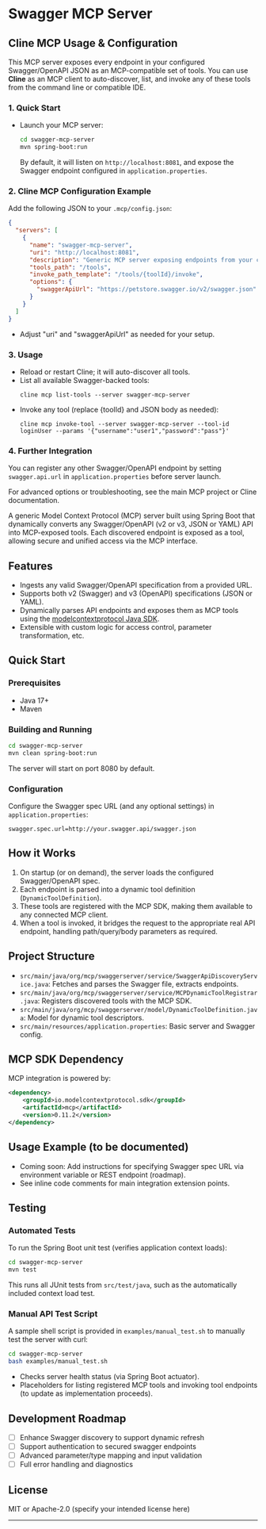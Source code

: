 # Swagger MCP Server

## Cline MCP Usage & Configuration

This MCP server exposes every endpoint in your configured Swagger/OpenAPI JSON as an MCP-compatible set of tools.
You can use **Cline** as an MCP client to auto-discover, list, and invoke any of these tools from the command line or compatible IDE.

### 1. Quick Start

- Launch your MCP server:

  ```sh
  cd swagger-mcp-server
  mvn spring-boot:run
  ```

  By default, it will listen on `http://localhost:8081`, and expose the Swagger endpoint configured in `application.properties`.

### 2. Cline MCP Configuration Example

Add the following JSON to your `.mcp/config.json`:

```json
{
  "servers": [
    {
      "name": "swagger-mcp-server",
      "uri": "http://localhost:8081",
      "description": "Generic MCP server exposing endpoints from your configured Swagger/OpenAPI definition as tools.",
      "tools_path": "/tools",
      "invoke_path_template": "/tools/{toolId}/invoke",
      "options": {
        "swaggerApiUrl": "https://petstore.swagger.io/v2/swagger.json"
      }
    }
  ]
}
```

- Adjust "uri" and "swaggerApiUrl" as needed for your setup.

### 3. Usage

- Reload or restart Cline; it will auto-discover all tools.
- List all available Swagger-backed tools:
  ```
  cline mcp list-tools --server swagger-mcp-server
  ```
- Invoke any tool (replace {toolId} and JSON body as needed):
  ```
  cline mcp invoke-tool --server swagger-mcp-server --tool-id loginUser --params '{"username":"user1","password":"pass"}'
  ```

### 4. Further Integration

You can register any other Swagger/OpenAPI endpoint by setting `swagger.api.url` in `application.properties` before server launch.

For advanced options or troubleshooting, see the main MCP project or Cline documentation.

A generic Model Context Protocol (MCP) server built using Spring Boot that dynamically converts any Swagger/OpenAPI (v2 or v3, JSON or YAML) API into MCP-exposed tools. Each discovered endpoint is exposed as a tool, allowing secure and unified access via the MCP interface.

## Features

- Ingests any valid Swagger/OpenAPI specification from a provided URL.
- Supports both v2 (Swagger) and v3 (OpenAPI) specifications (JSON or YAML).
- Dynamically parses API endpoints and exposes them as MCP tools using the [modelcontextprotocol Java SDK](https://mvnrepository.com/artifact/io.modelcontextprotocol.sdk/mcp).
- Extensible with custom logic for access control, parameter transformation, etc.

## Quick Start

### Prerequisites

- Java 17+
- Maven

### Building and Running

```bash
cd swagger-mcp-server
mvn clean spring-boot:run
```

The server will start on port 8080 by default.

### Configuration

Configure the Swagger spec URL (and any optional settings) in `application.properties`:

```properties
swagger.spec.url=http://your.swagger.api/swagger.json
```

## How it Works

1. On startup (or on demand), the server loads the configured Swagger/OpenAPI spec.
2. Each endpoint is parsed into a dynamic tool definition (`DynamicToolDefinition`).
3. These tools are registered with the MCP SDK, making them available to any connected MCP client.
4. When a tool is invoked, it bridges the request to the appropriate real API endpoint, handling path/query/body parameters as required.

## Project Structure

- `src/main/java/org/mcp/swaggerserver/service/SwaggerApiDiscoveryService.java`: Fetches and parses the Swagger file, extracts endpoints.
- `src/main/java/org/mcp/swaggerserver/service/MCPDynamicToolRegistrar.java`: Registers discovered tools with the MCP SDK.
- `src/main/java/org/mcp/swaggerserver/model/DynamicToolDefinition.java`: Model for dynamic tool descriptors.
- `src/main/resources/application.properties`: Basic server and Swagger config.

## MCP SDK Dependency

MCP integration is powered by:

```xml
<dependency>
    <groupId>io.modelcontextprotocol.sdk</groupId>
    <artifactId>mcp</artifactId>
    <version>0.11.2</version>
</dependency>
```

## Usage Example (to be documented)

- Coming soon: Add instructions for specifying Swagger spec URL via environment variable or REST endpoint (roadmap).
- See inline code comments for main integration extension points.

## Testing

### Automated Tests

To run the Spring Boot unit test (verifies application context loads):

```bash
cd swagger-mcp-server
mvn test
```

This runs all JUnit tests from `src/test/java`, such as the automatically included context load test.

### Manual API Test Script

A sample shell script is provided in `examples/manual_test.sh` to manually test the server with curl:

```bash
cd swagger-mcp-server
bash examples/manual_test.sh
```

- Checks server health status (via Spring Boot actuator).
- Placeholders for listing registered MCP tools and invoking tool endpoints (to update as implementation proceeds).

## Development Roadmap

- [ ] Enhance Swagger discovery to support dynamic refresh
- [ ] Support authentication to secured swagger endpoints
- [ ] Advanced parameter/type mapping and input validation
- [ ] Full error handling and diagnostics

## License

MIT or Apache-2.0 (specify your intended license here)

---
